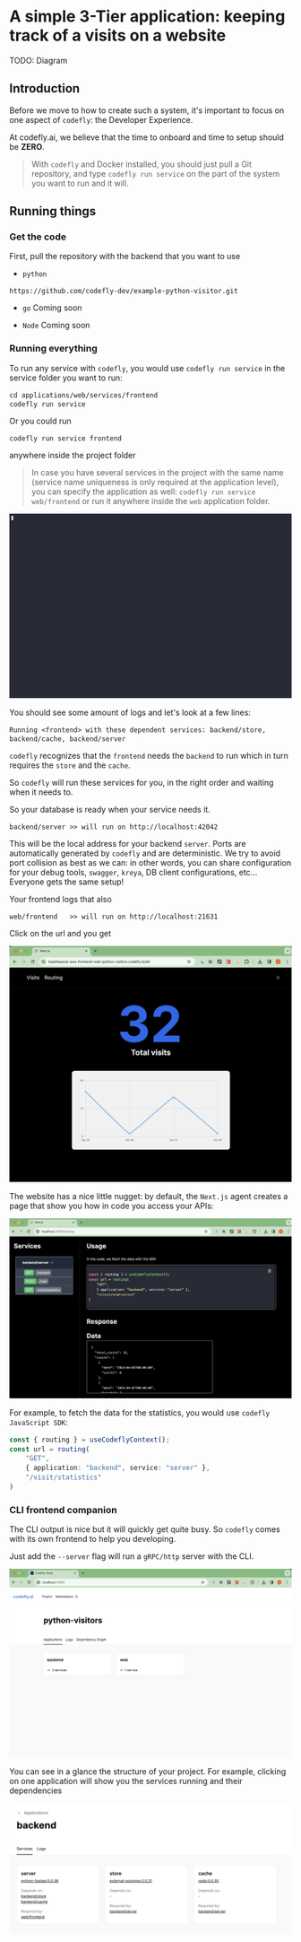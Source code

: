 # A simple 3-Tier application: keeping track of a visits on a website

TODO: Diagram

## Introduction

Before we move to how to create such a system, it's important to focus on one aspect of `codefly`: the Developer Experience.

At codefly.ai, we believe that the time to onboard and time to setup should be **ZERO**.

> With `codefly` and Docker installed, you should just pull a Git repository, and type
> `codefly run service`
> on the part of the system you want to run and it will.


## Running things

### Get the code

First, pull the repository with the backend that you want to use

- `python`
```shell
https://github.com/codefly-dev/example-python-visitor.git
```

- `go`
Coming soon

- `Node`
Coming soon

### Running everything

To run any service with `codefly`, you would use `codefly run service` in the service folder you want to run:

```shell
cd applications/web/services/frontend
codefly run service
```

Or you could run

```shell
codefly run service frontend
```
anywhere inside the project folder

> In case you have several services in the project with the same name (service name uniqueness is only required at the application level), you can specify the application as well:
> `codefly run service web/frontend` or run it anywhere inside the `web` application folder.

![logs](../../assets/images/tutorials/website-visits/run.gif)

You should see some amount of logs and let's look at a few lines:

```shell
Running <frontend> with these dependent services: backend/store, backend/cache, backend/server
```

`codefly` recognizes that the `frontend` needs the `backend` to run which in turn requires the `store` and the `cache`.

So `codefly` will run these services for you, in the right order and waiting when it needs to.

So your database is ready when your service needs it.

```shell
backend/server >> will run on http://localhost:42042
```

This will be the local address for your backend `server`.
Ports are automatically generated by `codefly` and are deterministic.
We try to avoid port collision as best as we can: in other words, you can share configuration for your debug tools, `swagger`, `kreya`, DB client configurations, etc...
Everyone gets the same setup!

Your frontend logs that also
```shell
web/frontend   >> will run on http://localhost:21631
```

Click on the url and you get

![website](../../assets/images/tutorials/website-visits/website.png)

The website has a nice little nugget: by default, the `Next.js` agent creates a page that show you how in code you access your APIs:

![routing](../../assets/images/tutorials/website-visits/routing.png)

For example, to fetch the data for the statistics, you would use `codefly JavaScript SDK`:

```typescript
const { routing } = useCodeflyContext();
const url = routing(
	"GET",
	{ application: "backend", service: "server" },
	"/visit/statistics"
)
```

### CLI frontend companion

The CLI output is nice but it will quickly get quite busy. So `codefly` comes with its own frontend to help you developing.

Just add the `--server` flag will run a `gRPC/http` server with the CLI.

![frontend-cli](../../assets/images/tutorials/website-visits/cli_frontend.png)

You can see in a glance the structure of your project. For example, clicking on one application will show you the services running and their dependencies

![frontend-cli-deps](../../assets/images/tutorials/website-visits/cli_frontend_application.png)
